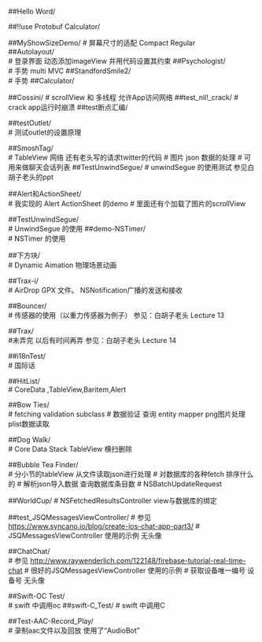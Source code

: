 ##Hello Word/						

##!!use Protobuf Calculator/

##MyShowSizeDemo/
	# 屏幕尺寸的适配 Compact Regular	
##Autolayout/				
	# 登录界面  动态添加imageView 并用代码设置其约束
##Psychologist/ 			
	# 手势 multi MVC
##StandfordSmile2/    
	# 手势
##Calculator/		
	
##Cossini/
	# scrollView 和 多线程  允许App访问网络
##test_nil!_crack/
	# crack app运行时崩溃 
##test断点汇编/

##testOutlet/				
	# 测试outlet的设置原理

##SmoshTag/				
	# TableView 网络 还有老头写的请求twitter的代码
	# 图片 json 数据的处理
	# 可用来做聊天会话列表
##TestUnwindSegue/
    # unwindSegue 的使用测试 参见白胡子老头的ppt

##Alert和ActionSheet/   
	# 我实现的 Alert ActionSheet 的demo
	#  里面还有个加载了图片的scrollView

##TestUnwindSegue/		
	#  UnwindSegue 的使用
##demo-NSTimer/			
	# NSTimer 的使用

##下方块/					
	# Dynamic Aimation 物理场景动画

##Trax-i/					
	# AirDrop GPX 文件。 NSNotification广播的发送和接收

##Bouncer/                
	# 传感器的使用（以重力传感器为例子） 参见：白胡子老头 Lecture 13

##Trax/                   
	#未弄完 以后有时间再弄 参见：白胡子老头 Lecture 14

##i18nTest/               
	# 国际话

##HitList/                
	# CoreData ,TableView,Baritem,Alert

##Bow Ties/               
	# fetching validation subclass
	# 数据验证 查询  entity mapper png图片处理 plist数据读取

##Dog Walk/				
	# Core Data Stack   TableView 横扫删除

##Bubble Tea Finder/      
	# 分小节的tableView 从文件读取json进行处理 
	# 对数据库的各种fetch 排序什么的
	# 解析json导入数据  查询数据库条目数
	# NSBatchUpdateRequest

##WorldCup/
	# NSFetchedResultsController  view与数据库的绑定

##test_JSQMessagesViewController/
	# 参见 https://www.syncano.io/blog/create-ios-chat-app-part3/
	# JSQMessagesViewController 使用的示例  无头像

##ChatChat/               
	# 参见 http://www.raywenderlich.com/122148/firebase-tutorial-real-time-chat
	# 很好的JSQMessagesViewController 使用的示例
	# 获取设备唯一编号 设备号  无头像


##Swift-OC Test/          
	# swift 中调用oc
##swift-C_Test/
	# swift 中调用C
						
##Test-AAC-Record_Play/   
	# 录制aac文件以及回放  使用了“AudioBot”